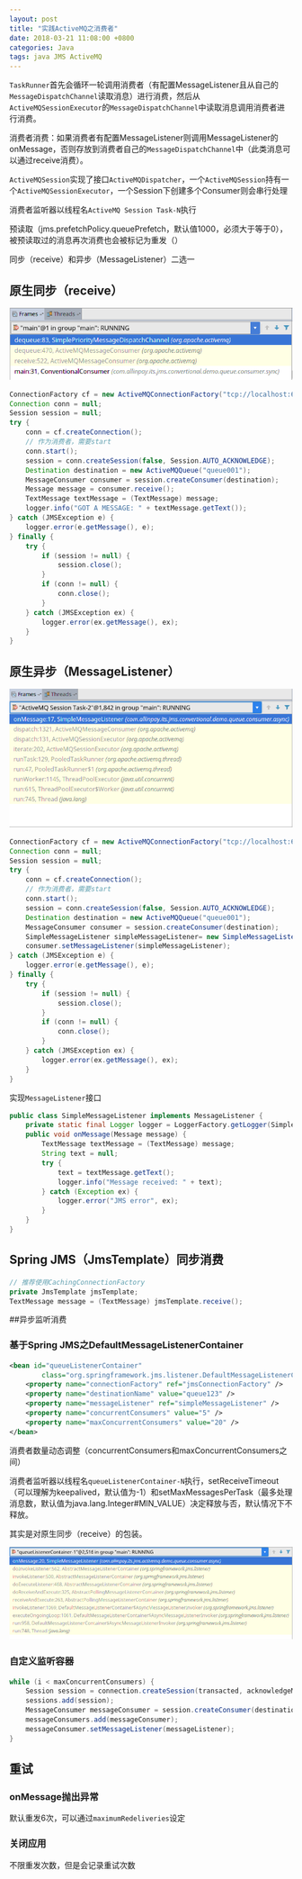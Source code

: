 ```yaml
---
layout: post
title: "实践ActiveMQ之消费者"
date: 2018-03-21 11:08:00 +0800
categories: Java
tags: java JMS ActiveMQ
---
```


`TaskRunner`首先会循环一轮调用消费者（有配置MessageListener且从自己的`MessageDispatchChannel`读取消息）进行消费，然后从`ActiveMQSessionExecutor`的`MessageDispatchChannel`中读取消息调用消费者进行消费。

消费者消费：如果消费者有配置MessageListener则调用MessageListener的onMessage，否则存放到消费者自己的`MessageDispatchChannel`中（此类消息可以通过receive消费）。

`ActiveMQSession`实现了接口`ActiveMQDispatcher`，一个`ActiveMQSession`持有一个`ActiveMQSessionExecutor`，一个Session下创建多个Consumer则会串行处理

消费者监听器以线程名`ActiveMQ Session Task-N`执行

预读取（jms.prefetchPolicy.queuePrefetch，默认值1000，必须大于等于0），被预读取过的消息再次消费也会被标记为重发（）

同步（receive）和异步（MessageListener）二选一

## 原生同步（receive）

![receive栈](/images/ActiveMQ-receive.png)

```java
ConnectionFactory cf = new ActiveMQConnectionFactory("tcp://localhost:61616");
Connection conn = null;
Session session = null;
try {
    conn = cf.createConnection();
	// 作为消费者，需要start
    conn.start();
	session = conn.createSession(false, Session.AUTO_ACKNOWLEDGE);
    Destination destination = new ActiveMQQueue("queue001");
	MessageConsumer consumer = session.createConsumer(destination);
	Message message = consumer.receive();
	TextMessage textMessage = (TextMessage) message;
	logger.info("GOT A MESSAGE: " + textMessage.getText());
} catch (JMSException e) {
    logger.error(e.getMessage(), e);
} finally {
	try {
		if (session != null) {
			session.close();
		}
		if (conn != null) {
			conn.close();
		}
	} catch (JMSException ex) {
		logger.error(ex.getMessage(), ex);
	}
}
```

## 原生异步（MessageListener）

![MessageListener栈](/images/ActiveMQ-MessageListener-frames.png)

```java
ConnectionFactory cf = new ActiveMQConnectionFactory("tcp://localhost:61616");
Connection conn = null;
Session session = null;
try {
    conn = cf.createConnection();
	// 作为消费者，需要start
    conn.start();
	session = conn.createSession(false, Session.AUTO_ACKNOWLEDGE);
    Destination destination = new ActiveMQQueue("queue001");
	MessageConsumer consumer = session.createConsumer(destination);
	SimpleMessageListener simpleMessageListener= new SimpleMessageListener();
	consumer.setMessageListener(simpleMessageListener);
} catch (JMSException e) {
    logger.error(e.getMessage(), e);
} finally {
	try {
		if (session != null) {
			session.close();
		}
		if (conn != null) {
			conn.close();
		}
	} catch (JMSException ex) {
		logger.error(ex.getMessage(), ex);
	}
}
```

实现`MessageListener`接口

```java
public class SimpleMessageListener implements MessageListener {
	private static final Logger logger = LoggerFactory.getLogger(SimpleMessageListener.class);
	public void onMessage(Message message) {
		TextMessage textMessage = (TextMessage) message;
		String text = null;
		try {
			text = textMessage.getText();
			logger.info("Message received: " + text);
		} catch (Exception ex) {
			logger.error("JMS error", ex);
		}
	}
}
```



## Spring JMS（JmsTemplate）同步消费

```java
// 推荐使用CachingConnectionFactory
private JmsTemplate jmsTemplate;
TextMessage message = (TextMessage) jmsTemplate.receive();
```

##异步监听消费

### 基于Spring JMS之DefaultMessageListenerContainer

```xml
<bean id="queueListenerContainer"
		class="org.springframework.jms.listener.DefaultMessageListenerContainer">
	<property name="connectionFactory" ref="jmsConnectionFactory" />
	<property name="destinationName" value="queue123" />
	<property name="messageListener" ref="simpleMessageListener" />
	<property name="concurrentConsumers" value="5" />
	<property name="maxConcurrentConsumers" value="20" />
</bean>
```

消费者数量动态调整（concurrentConsumers和maxConcurrentConsumers之间）

消费者监听器以线程名`queueListenerContainer-N`执行，setReceiveTimeout（可以理解为keepalived，默认值为-1）和setMaxMessagesPerTask（最多处理消息数，默认值为java.lang.Integer#MIN_VALUE）决定释放与否，默认情况下不释放。

其实是对原生同步（receive）的包装。

![DefaultMessageListenerContainer栈](/images/ActiveMQ-DefaultMessageListenerContainer.png)

### 自定义监听容器

```java
while (i < maxConcurrentConsumers) {
	Session session = connection.createSession(transacted, acknowledgeMode);
	sessions.add(session);
	MessageConsumer messageConsumer = session.createConsumer(destination);
	messageConsumers.add(messageConsumer);
	messageConsumer.setMessageListener(messageListener);
}
```



## 重试

### onMessage抛出异常

默认重发6次，可以通过`maximumRedeliveries`设定

### 关闭应用

不限重发次数，但是会记录重试次数
